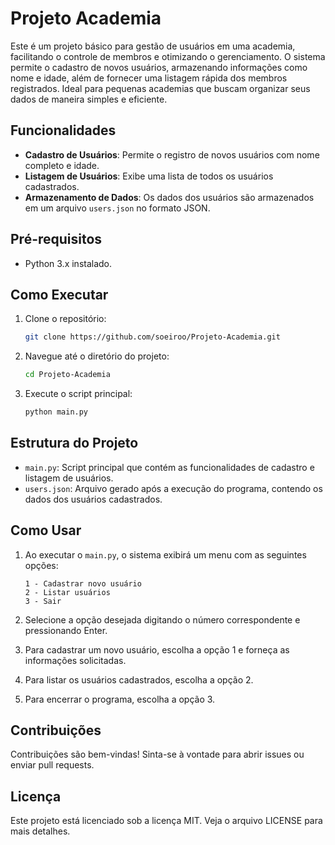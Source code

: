 # Projeto Academia

Este é um projeto básico para gestão de usuários em uma academia, facilitando o controle de membros e otimizando o gerenciamento. O sistema permite o cadastro de novos usuários, armazenando informações como nome e idade, além de fornecer uma listagem rápida dos membros registrados. Ideal para pequenas academias que buscam organizar seus dados de maneira simples e eficiente.

## Funcionalidades

- **Cadastro de Usuários**: Permite o registro de novos usuários com nome completo e idade.
- **Listagem de Usuários**: Exibe uma lista de todos os usuários cadastrados.
- **Armazenamento de Dados**: Os dados dos usuários são armazenados em um arquivo `users.json` no formato JSON.

## Pré-requisitos

- Python 3.x instalado.

## Como Executar

1. Clone o repositório:

   ```bash
   git clone https://github.com/soeiroo/Projeto-Academia.git
   ```

2. Navegue até o diretório do projeto:

   ```bash
   cd Projeto-Academia
   ```

3. Execute o script principal:

   ```bash
   python main.py
   ```

## Estrutura do Projeto

- `main.py`: Script principal que contém as funcionalidades de cadastro e listagem de usuários.
- `users.json`: Arquivo gerado após a execução do programa, contendo os dados dos usuários cadastrados.

## Como Usar

1. Ao executar o `main.py`, o sistema exibirá um menu com as seguintes opções:

   ```
   1 - Cadastrar novo usuário
   2 - Listar usuários
   3 - Sair
   ```

2. Selecione a opção desejada digitando o número correspondente e pressionando Enter.

3. Para cadastrar um novo usuário, escolha a opção 1 e forneça as informações solicitadas.

4. Para listar os usuários cadastrados, escolha a opção 2.

5. Para encerrar o programa, escolha a opção 3.

## Contribuições

Contribuições são bem-vindas! Sinta-se à vontade para abrir issues ou enviar pull requests.

## Licença

Este projeto está licenciado sob a licença MIT. Veja o arquivo LICENSE para mais detalhes.

